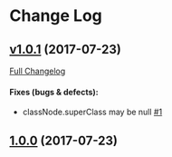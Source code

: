#  Change Log



## [v1.0.1](https://github.com/buildo/eslint-plugin-class-prefer-methods/tree/v1.0.1) (2017-07-23)
[Full Changelog](https://github.com/buildo/eslint-plugin-class-prefer-methods/compare/1.0.0...v1.0.1)

#### Fixes (bugs & defects):

- classNode.superClass may be null [#1](https://github.com/buildo/eslint-plugin-class-prefer-methods/issues/1)

## [1.0.0](https://github.com/buildo/eslint-plugin-class-prefer-methods/tree/1.0.0) (2017-07-23)
